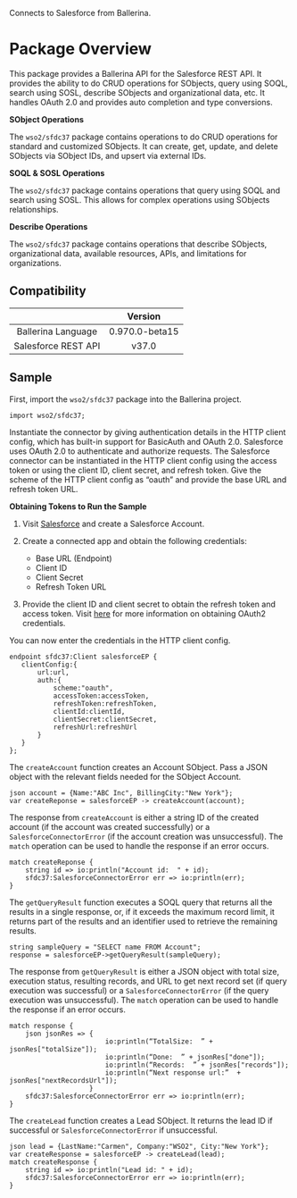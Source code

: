 Connects to Salesforce from Ballerina. 

# Package Overview

This package provides a Ballerina API for the Salesforce REST API. It provides the ability to do CRUD operations for 
SObjects, query using SOQL, search using SOSL, describe SObjects and organizational data, etc. It handles OAuth 2.0 and 
provides auto completion and type conversions.

**SObject Operations**

The `wso2/sfdc37` package contains operations to do CRUD operations for standard and customized SObjects. It can create, 
get, update, and delete SObjects via SObject IDs, and upsert via external IDs.

**SOQL & SOSL Operations**

The `wso2/sfdc37` package contains operations that query using SOQL and search using SOSL. This allows for complex 
operations using SObjects relationships.

**Describe Operations**

The `wso2/sfdc37` package contains operations that describe SObjects, organizational data, available resources, APIs, and 
limitations for organizations.

## Compatibility
|                    |    Version     |  
| :-----------------:|:--------------:| 
| Ballerina Language | 0.970.0-beta15 |
|Salesforce REST API |    v37.0      |  

## Sample
First, import the `wso2/sfdc37` package into the Ballerina project.
```ballerina
import wso2/sfdc37;
```
Instantiate the connector by giving authentication details in the HTTP client config, which has built-in support for 
BasicAuth and OAuth 2.0. Salesforce uses OAuth 2.0 to authenticate and authorize requests. The Salesforce connector can 
be instantiated in the HTTP client config using the access token or using the client ID, client secret, and refresh 
token. Give the scheme of the HTTP client config as “oauth” and provide the base URL and refresh token URL.

**Obtaining Tokens to Run the Sample**

1. Visit [Salesforce](https://www.salesforce.com) and create a Salesforce Account.
2. Create a connected app and obtain the following credentials: 
    * Base URL (Endpoint)
    * Client ID
    * Client Secret
    * Refresh Token URL

3. Provide the client ID and client secret to obtain the refresh token and access token. Visit 
[here](https://help.salesforce.com/articleView?id=remoteaccess_authenticate_overview.htm) for more information 
on obtaining OAuth2 credentials.

You can now enter the credentials in the HTTP client config. 
```ballerina
endpoint sfdc37:Client salesforceEP {
   clientConfig:{
       url:url,
       auth:{
           scheme:"oauth",
           accessToken:accessToken,
           refreshToken:refreshToken,
           clientId:clientId,
           clientSecret:clientSecret,
           refreshUrl:refreshUrl
       }
   }
};
```
The `createAccount` function creates an Account SObject. Pass a JSON object with the relevant fields needed for the 
SObject Account.
```ballerina
json account = {Name:"ABC Inc", BillingCity:"New York"};
var createReponse = salesforceEP -> createAccount(account);
```
The response from `createAccount` is either a string ID of the created account (if the account was created successfully) 
or a `SalesforceConnectorError` (if the account creation was unsuccessful). The `match` operation can be used to handle 
the response if an error occurs.
```ballerina
match createReponse {
    string id => io:println("Account id:  " + id);
    sfdc37:SalesforceConnectorError err => io:println(err);
}
```
The `getQueryResult` function executes a SOQL query that returns all the results in a single response, or, if it exceeds 
the maximum record limit, it returns part of the results and an identifier used to retrieve the remaining results. 
```ballerina
string sampleQuery = "SELECT name FROM Account";
response = salesforceEP->getQueryResult(sampleQuery);
```
The response from `getQueryResult` is either a JSON object with total size, execution status, resulting records, and 
URL to get next record set (if query execution was successful) or a `SalesforceConnectorError` 
(if the query execution was unsuccessful). The `match` operation can be used to handle the response if an error occurs.
```ballerina
match response {
    json jsonRes => {
                        io:println(“TotalSize:  ” + jsonRes["totalSize"]);
                        io:println(“Done:  ” + jsonRes["done"]);
                        io:println(“Records:  ” + jsonRes["records"]);
                        io:println(“Next response url:”  + jsonRes["nextRecordsUrl"]); 
                    }
    sfdc37:SalesforceConnectorError err => io:println(err);
}
```
The `createLead` function creates a Lead SObject. It returns the lead ID if successful or `SalesforceConnectorError` if 
unsuccessful.
```ballerina
json lead = {LastName:"Carmen", Company:"WSO2", City:"New York"};
var createResponse = salesforceEP -> createLead(lead);
match createResponse {
    string id => io:println("Lead id: " + id);
    sfdc37:SalesforceConnectorError err => io:println(err);
}
```


